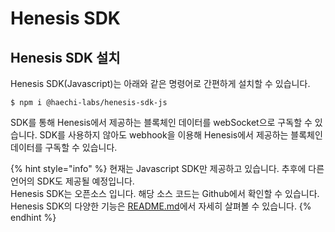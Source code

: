 # Henesis SDK

## Henesis SDK 설치 

Henesis SDK\(Javascript\)는 아래와 같은 명령어로 간편하게 설치할 수 있습니다.

```text
$ npm i @haechi-labs/henesis-sdk-js
```

SDK를 통해 Henesis에서 제공하는 블록체인 데이터를 webSocket으로 구독할 수 있습니다. SDK를 사용하지 않아도 webhook을 이용해 Henesis에서 제공하는 블록체인 데이터를 구독할 수 있습니다. 

{% hint style="info" %}
현재는 Javascript SDK만 제공하고 있습니다. 추후에 다른 언어의 SDK도 제공될 예정입니다.   
Henesis SDK는 오픈소스 입니다. 해당 소스 코드는 Github에서 확인할 수 있습니다.   
Henesis SDK의 다양한 기능은 [README.md](https://github.com/HAECHI-LABS/henesis-sdk-js/blob/master/README.md)에서 자세히 살펴볼 수 있습니다. 
{% endhint %}

